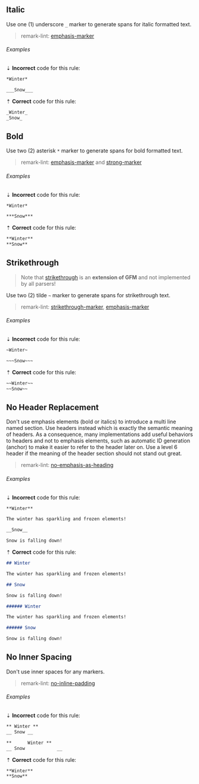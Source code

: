 <!--lint disable no-duplicate-headings-->

## Italic

Use one (1) underscore `_` marker to generate spans for italic formatted text.

> remark-lint: [emphasis-marker][2]

###### Examples

⇣ **Incorrect** code for this rule:

<!-- prettier-ignore-start -->

```markdown
*Winter*
```

```markdown
___Snow___
```

<!-- prettier-ignore-end -->

⇡ **Correct** code for this rule:

```markdown
_Winter_
_Snow_
```

## Bold

Use two (2) asterisk `*` marker to generate spans for bold formatted text.

> remark-lint: [emphasis-marker][2] and [strong-marker][5]

###### Examples

⇣ **Incorrect** code for this rule:

<!-- prettier-ignore-start -->

```markdown
*Winter*
```

```markdown
***Snow***
```

<!-- prettier-ignore-end -->

⇡ **Correct** code for this rule:

```markdown
**Winter**
**Snow**
```

## Strikethrough

> Note that [strikethrough][1] is an **extension of GFM** and not implemented by all parsers!

Use two (2) tilde `~` marker to generate spans for strikethrough text.

> remark-lint: [strikethrough-marker][6], [emphasis-marker][2]

###### Examples

⇣ **Incorrect** code for this rule:

<!-- prettier-ignore-start -->

```markdown
~Winter~
```

```markdown
~~~Snow~~~
```

<!-- prettier-ignore-end -->

⇡ **Correct** code for this rule:

```markdown
~~Winter~~
~~Snow~~
```

## No Header Replacement

Don't use emphasis elements (bold or italics) to introduce a multi line named section. Use headers instead which is exactly the semantic meaning of headers. As a consequence, many implementations add useful behaviors to headers and not to emphasis elements, such as automatic ID generation (anchor) to make it easier to refer to the header later on. Use a level 6 header if the meaning of the header section should not stand out great.

> remark-lint: [no-emphasis-as-heading][3]

###### Examples

⇣ **Incorrect** code for this rule:

<!-- prettier-ignore-start -->

```markdown
**Winter**

The winter has sparkling and frozen elements!

__Snow__

Snow is falling down!
```

<!-- prettier-ignore-end -->

⇡ **Correct** code for this rule:

```markdown
## Winter

The winter has sparkling and frozen elements!

## Snow

Snow is falling down!
```

```markdown
###### Winter

The winter has sparkling and frozen elements!

###### Snow

Snow is falling down!
```

## No Inner Spacing

Don't use inner spaces for any markers.

> remark-lint: [no-inline-padding][4]

###### Examples

⇣ **Incorrect** code for this rule:

<!-- prettier-ignore-start -->

```markdown
** Winter **
__ Snow __
```

```markdown
**      Winter **
__ Snow            __
```

<!-- prettier-ignore-end -->

⇡ **Correct** code for this rule:

```markdown
**Winter**
**Snow**
```

[1]: https://github.github.com/gfm/#strikethrough-extension-
[2]: https://github.com/remarkjs/remark-lint/tree/main/packages/remark-lint-emphasis-marker
[3]: https://github.com/remarkjs/remark-lint/tree/main/packages/remark-lint-no-emphasis-as-heading
[4]: https://github.com/remarkjs/remark-lint/tree/main/packages/remark-lint-no-inline-padding
[5]: https://github.com/remarkjs/remark-lint/tree/main/packages/remark-lint-strong-marker
[6]: https://github.com/remarkjs/remark-lint/tree/main/packages/remark-lint-strikethrough-marker
